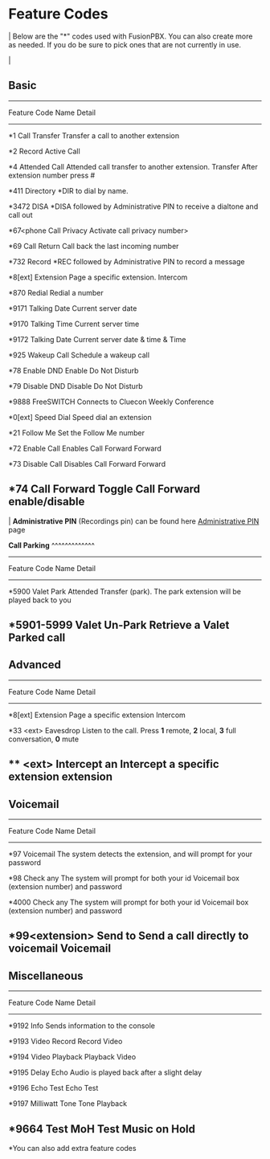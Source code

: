 # Feature Codes

| Below are the \"\*\" codes used with FusionPBX. You can also create
  more as needed. If you do be sure to pick ones that are not currently
  in use.

| 

## **Basic**

  -------------------------------------------------------------------------
  Feature Code  Name          Detail
  ------------- ------------- ---------------------------------------------
  \*1           Call Transfer Transfer a call to another extension

  \*2           Record Active 
                Call          

  \*4           Attended Call Attended call transfer to another extension.
                Transfer      After extension number press \#

  \*411         Directory     \*DIR to dial by name.

  \*3472        DISA          \*DISA followed by Administrative PIN to
                              receive a dialtone and call out

  \*67\<phone   Call Privacy  Activate call privacy
  number\>                    

  \*69          Call Return   Call back the last incoming number

  \*732         Record        \*REC followed by Administrative PIN to
                              record a message

  \*8\[ext\]    Extension     Page a specific extension.
                Intercom      

  \*870         Redial        Redial a number

  \*9171        Talking Date  Current server date

  \*9170        Talking Time  Current server time

  \*9172        Talking Date  Current server date & time
                & Time        

  \*925         Wakeup Call   Schedule a wakeup call

  \*78          Enable DND    Enable Do Not Disturb

  \*79          Disable DND   Disable Do Not Disturb

  \*9888        FreeSWITCH    Connects to Cluecon Weekly
                Conference    

  \*0\[ext\]    Speed Dial    Speed dial an extension

  \*21          Follow Me     Set the Follow Me number

  \*72          Enable Call   Enables Call Forward
                Forward       

  \*73          Disable Call  Disables Call Forward
                Forward       

  \*74          Call Forward  Toggle Call Forward enable/disable
  -------------------------------------------------------------------------

| **Administrative PIN** (Recordings pin) can be found here
  [Administrative PIN](/en/latest/applications/recordings.html) page

**Call Parking** \^\^\^\^\^\^\^\^\^\^\^\^\^

  -------------------------------------------------------------------------
  Feature Code  Name          Detail
  ------------- ------------- ---------------------------------------------
  \*5900        Valet Park    Attended Transfer (park). The park extension
                              will be played back to you

  \*5901-5999   Valet Un-Park Retrieve a Valet Parked call
  -------------------------------------------------------------------------

## **Advanced**

  ---------------------------------------------------------------------------
  Feature Code Name          Detail
  ------------ ------------- ------------------------------------------------
  \*8\[ext\]   Extension     Page a specific extension
               Intercom      

  \*33 \<ext\> Eavesdrop     Listen to the call. Press **1** remote, **2**
                             local, **3** full conversation, **0** mute

  \*\* \<ext\> Intercept an  Intercept a specific extension
               extension     
  ---------------------------------------------------------------------------

## **Voicemail**

  -----------------------------------------------------------------------------
  Feature Code        Name           Detail
  ------------------- -------------- ------------------------------------------
  \*97                Voicemail      The system detects the extension, and will
                                     prompt for your password

  \*98                Check any      The system will prompt for both your id
                      Voicemail box  (extension number) and password

  \*4000              Check any      The system will prompt for both your id
                      Voicemail box  (extension number) and password

  \*99\<extension\>   Send to        Send a call directly to voicemail
                      Voicemail      
  -----------------------------------------------------------------------------

## **Miscellaneous**

  ------------------------------------------------------------------------
  Feature Code  Name           Detail
  ------------- -------------- -------------------------------------------
  \*9192        Info           Sends information to the console

  \*9193        Video Record   Record Video

  \*9194        Video Playback Playback Video

  \*9195        Delay Echo     Audio is played back after a slight delay

  \*9196        Echo Test      Echo Test

  \*9197        Milliwatt Tone Tone Playback

  \*9664        Test MoH       Test Music on Hold
  ------------------------------------------------------------------------

\*You can also add extra feature codes

